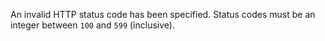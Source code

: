 
An invalid HTTP status code has been specified. Status codes must be an integer
between `100` and `599` (inclusive).

<a id="ERR_HTTP2_STREAM_CLOSED"></a>
